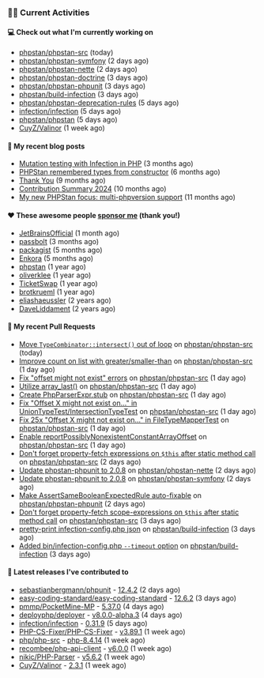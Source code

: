 ### 👨‍💻 Current Activities


#### 💻 Check out what I'm currently working on

- [phpstan/phpstan-src](https://github.com/phpstan/phpstan-src) (today)
- [phpstan/phpstan-symfony](https://github.com/phpstan/phpstan-symfony) (2 days ago)
- [phpstan/phpstan-nette](https://github.com/phpstan/phpstan-nette) (2 days ago)
- [phpstan/phpstan-doctrine](https://github.com/phpstan/phpstan-doctrine) (3 days ago)
- [phpstan/phpstan-phpunit](https://github.com/phpstan/phpstan-phpunit) (3 days ago)
- [phpstan/build-infection](https://github.com/phpstan/build-infection) (3 days ago)
- [phpstan/phpstan-deprecation-rules](https://github.com/phpstan/phpstan-deprecation-rules) (5 days ago)
- [infection/infection](https://github.com/infection/infection) (5 days ago)
- [phpstan/phpstan](https://github.com/phpstan/phpstan) (5 days ago)
- [CuyZ/Valinor](https://github.com/CuyZ/Valinor) (1 week ago)


#### 📜 My recent blog posts

- [Mutation testing with Infection in PHP](https://staabm.github.io/2025/08/01/infection-php-mutation-testing.html) (3 months ago)
- [PHPStan remembered types from constructor](https://staabm.github.io/2025/04/15/phpstan-remember-constructor-types.html) (6 months ago)
- [Thank You](https://staabm.github.io/2025/01/24/thank-you.html) (9 months ago)
- [Contribution Summary 2024](https://staabm.github.io/2024/12/11/contribution-summary-2024.html) (10 months ago)
- [My new PHPStan focus: multi-phpversion support](https://staabm.github.io/2024/11/28/phpstan-php-version-in-scope.html) (11 months ago)


#### ❤️ These awesome people [sponsor me](https://github.com/sponsors/staabm) (thank you!)

- [JetBrainsOfficial](https://github.com/JetBrainsOfficial) (1 month ago)
- [passbolt](https://github.com/passbolt) (3 months ago)
- [packagist](https://github.com/packagist) (5 months ago)
- [Enkora](https://github.com/Enkora) (5 months ago)
- [phpstan](https://github.com/phpstan) (1 year ago)
- [oliverklee](https://github.com/oliverklee) (1 year ago)
- [TicketSwap](https://github.com/TicketSwap) (1 year ago)
- [brotkrueml](https://github.com/brotkrueml) (1 year ago)
- [eliashaeussler](https://github.com/eliashaeussler) (2 years ago)
- [DaveLiddament](https://github.com/DaveLiddament) (2 years ago)


#### 🔨 My recent Pull Requests

- [Move `TypeCombinator::intersect()` out of loop](https://github.com/phpstan/phpstan-src/pull/4509) on [phpstan/phpstan-src](https://github.com/phpstan/phpstan-src) (today)
- [Improve count on list with greater/smaller-than](https://github.com/phpstan/phpstan-src/pull/4507) on [phpstan/phpstan-src](https://github.com/phpstan/phpstan-src) (1 day ago)
- [Fix &#34;offset might not exist&#34; errors](https://github.com/phpstan/phpstan-src/pull/4506) on [phpstan/phpstan-src](https://github.com/phpstan/phpstan-src) (1 day ago)
- [Utilize array_last()](https://github.com/phpstan/phpstan-src/pull/4504) on [phpstan/phpstan-src](https://github.com/phpstan/phpstan-src) (1 day ago)
- [Create PhpParserExpr.stub](https://github.com/phpstan/phpstan-src/pull/4503) on [phpstan/phpstan-src](https://github.com/phpstan/phpstan-src) (1 day ago)
- [Fix &#34;Offset X might not exist on...&#34; in UnionTypeTest/IntersectionTypeTest](https://github.com/phpstan/phpstan-src/pull/4502) on [phpstan/phpstan-src](https://github.com/phpstan/phpstan-src) (1 day ago)
- [Fix 25x &#34;Offset X might not exist on...&#34; in FileTypeMapperTest](https://github.com/phpstan/phpstan-src/pull/4501) on [phpstan/phpstan-src](https://github.com/phpstan/phpstan-src) (1 day ago)
- [Enable reportPossiblyNonexistentConstantArrayOffset](https://github.com/phpstan/phpstan-src/pull/4500) on [phpstan/phpstan-src](https://github.com/phpstan/phpstan-src) (1 day ago)
- [Don&#39;t forget property-fetch expressions on `$this` after static method call](https://github.com/phpstan/phpstan-src/pull/4497) on [phpstan/phpstan-src](https://github.com/phpstan/phpstan-src) (2 days ago)
- [Update phpstan-phpunit to 2.0.8](https://github.com/phpstan/phpstan-nette/pull/177) on [phpstan/phpstan-nette](https://github.com/phpstan/phpstan-nette) (2 days ago)
- [Update phpstan-phpunit to 2.0.8](https://github.com/phpstan/phpstan-symfony/pull/458) on [phpstan/phpstan-symfony](https://github.com/phpstan/phpstan-symfony) (2 days ago)
- [Make AssertSameBooleanExpectedRule auto-fixable](https://github.com/phpstan/phpstan-phpunit/pull/252) on [phpstan/phpstan-phpunit](https://github.com/phpstan/phpstan-phpunit) (2 days ago)
- [Don&#39;t forget property-fetch scope-expressions on `$this` after static method call](https://github.com/phpstan/phpstan-src/pull/4494) on [phpstan/phpstan-src](https://github.com/phpstan/phpstan-src) (3 days ago)
- [pretty-print infection-config.php json](https://github.com/phpstan/build-infection/pull/22) on [phpstan/build-infection](https://github.com/phpstan/build-infection) (3 days ago)
- [Added bin/infection-config.php `--timeout` option](https://github.com/phpstan/build-infection/pull/21) on [phpstan/build-infection](https://github.com/phpstan/build-infection) (3 days ago)


#### 🔭 Latest releases I've contributed to

- [sebastianbergmann/phpunit](https://github.com/sebastianbergmann/phpunit) - [12.4.2](https://github.com/sebastianbergmann/phpunit/releases/tag/12.4.2) (2 days ago)
- [easy-coding-standard/easy-coding-standard](https://github.com/easy-coding-standard/easy-coding-standard) - [12.6.2](https://github.com/easy-coding-standard/easy-coding-standard/releases/tag/12.6.2) (3 days ago)
- [pmmp/PocketMine-MP](https://github.com/pmmp/PocketMine-MP) - [5.37.0](https://github.com/pmmp/PocketMine-MP/releases/tag/5.37.0) (4 days ago)
- [deployphp/deployer](https://github.com/deployphp/deployer) - [v8.0.0-alpha.3](https://github.com/deployphp/deployer/releases/tag/v8.0.0-alpha.3) (4 days ago)
- [infection/infection](https://github.com/infection/infection) - [0.31.9](https://github.com/infection/infection/releases/tag/0.31.9) (5 days ago)
- [PHP-CS-Fixer/PHP-CS-Fixer](https://github.com/PHP-CS-Fixer/PHP-CS-Fixer) - [v3.89.1](https://github.com/PHP-CS-Fixer/PHP-CS-Fixer/releases/tag/v3.89.1) (1 week ago)
- [php/php-src](https://github.com/php/php-src) - [php-8.4.14](https://github.com/php/php-src/releases/tag/php-8.4.14) (1 week ago)
- [recombee/php-api-client](https://github.com/recombee/php-api-client) - [v6.0.0](https://github.com/recombee/php-api-client/releases/tag/v6.0.0) (1 week ago)
- [nikic/PHP-Parser](https://github.com/nikic/PHP-Parser) - [v5.6.2](https://github.com/nikic/PHP-Parser/releases/tag/v5.6.2) (1 week ago)
- [CuyZ/Valinor](https://github.com/CuyZ/Valinor) - [2.3.1](https://github.com/CuyZ/Valinor/releases/tag/2.3.1) (1 week ago)
